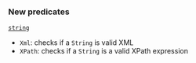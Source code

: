 ### New predicates

[`string`](https://github.com/fthomas/refined/blob/v0.2.1/shared/src/main/scala/eu/timepit/refined/string.scala)

* `Xml`: checks if a `String` is valid XML
* `XPath`: checks if a `String` is a valid XPath expression

